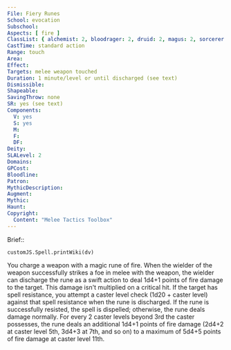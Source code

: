 ```yaml
---
File: Fiery Runes
School: evocation
Subschool: 
Aspects: [ fire ]
ClassList: { alchemist: 2, bloodrager: 2, druid: 2, magus: 2, sorcerer: 2, wizard: 2 }
CastTime: standard action
Range: touch
Area: 
Effect: 
Targets: melee weapon touched
Duration: 1 minute/level or until discharged (see text)
Dismissible: 
Shapeable: 
SavingThrow: none
SR: yes (see text)
Components:
  V: yes
  S: yes
  M: 
  F: 
  DF: 
Deity: 
SLALevel: 2
Domains: 
GPCost: 
Bloodline: 
Patron: 
MythicDescription: 
Augment: 
Mythic: 
Haunt: 
Copyright:
  Content: "Melee Tactics Toolbox"
---
```

Brief:: 

```dataviewjs
customJS.Spell.printWiki(dv)
```

You charge a weapon with a magic rune of fire. When the wielder of the weapon successfully strikes a foe in melee with the weapon, the wielder can discharge the rune as a swift action to deal 1d4+1 points of fire damage to the target. This damage isn't multiplied on a critical hit. If the target has spell resistance, you attempt a caster level check (1d20 + caster level) against that spell resistance when the rune is discharged. If the rune is successfully resisted, the spell is dispelled; otherwise, the rune deals damage normally.  For every 2 caster levels beyond 3rd the caster possesses, the rune deals an additional 1d4+1 points of fire damage (2d4+2 at caster level 5th, 3d4+3 at 7th, and so on) to a maximum of 5d4+5 points of fire damage at caster level 11th.
